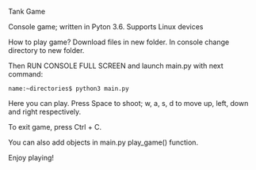 Tank Game

Console game; written in Pyton 3.6. Supports Linux devices


How to play game?
Download files in new folder. In console change directory to new folder.

Then RUN CONSOLE FULL SCREEN and launch main.py with next command:

    name:~directories$ python3 main.py

Here you can play. Press Space to shoot; w, a, s, d to move up, left, down and right respectively. 

To exit game, press Ctrl + C.

You can also add objects in main.py play_game() function. 

Enjoy playing!
